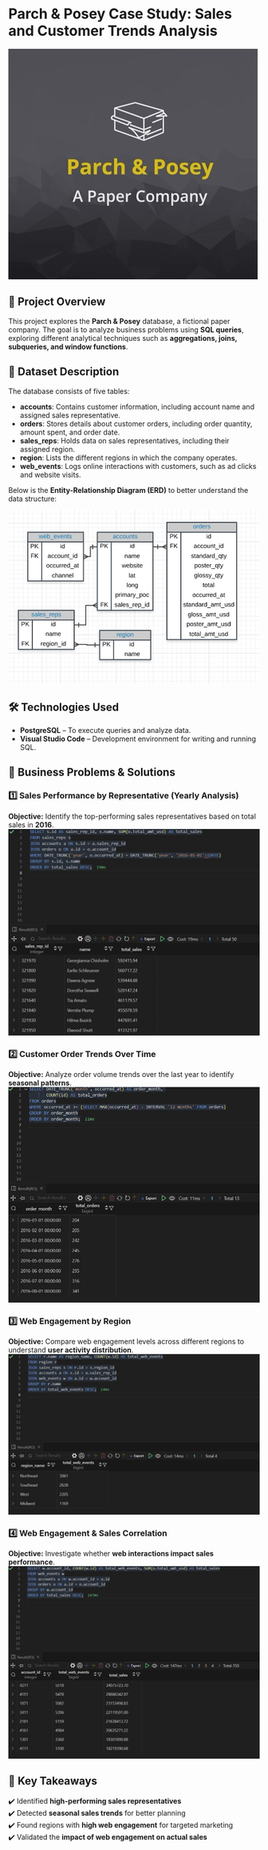 # Parch & Posey Case Study: Sales and Customer Trends Analysis
![Logo](https://github.com/vincenzomaltese/Parch-Posey-Case-Study/blob/main/images/logo.jpg)

## 📌 Project Overview
This project explores the **Parch & Posey** database, a fictional paper company. The goal is to analyze business problems using **SQL queries**, exploring different analytical techniques such as **aggregations, joins, subqueries, and window functions**.

## 📂 Dataset Description
The database consists of five tables:

- **accounts**: Contains customer information, including account name and assigned sales representative.  
- **orders**: Stores details about customer orders, including order quantity, amount spent, and order date.  
- **sales_reps**: Holds data on sales representatives, including their assigned region.  
- **region**: Lists the different regions in which the company operates.  
- **web_events**: Logs online interactions with customers, such as ad clicks and website visits.  

Below is the **Entity-Relationship Diagram (ERD)** to better understand the data structure:

![ERD](https://github.com/vincenzomaltese/Parch-Posey-Case-Study/blob/main/images/ERD_parch_posey.png)

## 🛠️ Technologies Used
- **PostgreSQL** – To execute queries and analyze data.  
- **Visual Studio Code** – Development environment for writing and running SQL.  

## 🎯 Business Problems & Solutions

### 1️⃣ Sales Performance by Representative (Yearly Analysis)  
**Objective:** Identify the top-performing sales representatives based on total sales in **2016**.  
![Sales Performance](https://github.com/vincenzomaltese/Parch-Posey-Case-Study/blob/main/images/1_Sales%20Performance%20by%20Sales%20Representative.jpg)

### 2️⃣ Customer Order Trends Over Time  
**Objective:** Analyze order volume trends over the last year to identify **seasonal patterns**.  
![Customer](https://github.com/vincenzomaltese/Parch-Posey-Case-Study/blob/main/images/2_Customer%20Order%20Trends%20Over%20Time.jpg)
### 3️⃣ Web Engagement by Region  
**Objective:** Compare web engagement levels across different regions to understand **user activity distribution**.  
![WebEngagement](https://github.com/vincenzomaltese/Parch-Posey-Case-Study/blob/main/images/3_Web%20Engagement%20by%20Region.jpg)
### 4️⃣ Web Engagement & Sales Correlation  
**Objective:** Investigate whether **web interactions impact sales performance**.  
![SalesCorrelation](https://github.com/vincenzomaltese/Parch-Posey-Case-Study/blob/main/images/4_Web%20Engagement%20%26%20Sales%20Correlation.jpg)

## 📌 Key Takeaways
✔️ Identified **high-performing sales representatives**  
✔️ Detected **seasonal sales trends** for better planning  
✔️ Found regions with **high web engagement** for targeted marketing  
✔️ Validated the **impact of web engagement on actual sales**  
